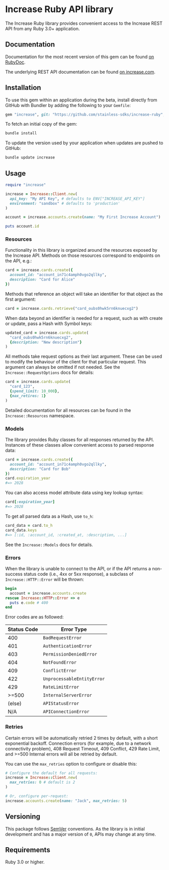 # Increase Ruby API library

The Increase Ruby library provides convenient access to the Increase REST API from any Ruby 3.0+
application.

## Documentation

Documentation for the most recent version of this gem can be found [on RubyDoc](RubyDocInfoURL).

The underlying REST API documentation can be found [on increase.com](https://increase.com/documentation).

## Installation

To use this gem within an application during the beta, install directly from GitHub with Bundler
by adding the following to your `Gemfile`:

```ruby
gem "increase", git: "https://github.com/stainless-sdks/increase-ruby", branch: "main"
```

To fetch an initial copy of the gem:

```sh
bundle install
```

To update the version used by your application when updates are pushed to GitHub:

```sh
bundle update increase
```

## Usage

```ruby
require "increase"

increase = Increase::Client.new(
  api_key: "My API Key", # defaults to ENV["INCREASE_API_KEY"]
  environment: "sandbox" # defaults to 'production'
)

account = increase.accounts.create(name: "My First Increase Account")

puts account.id
```

### Resources

Functionality in this library is organized around the resources exposed by the Increase API.
Methods on those resources correspond to endpoints on the API, e.g.:

```ruby
card = increase.cards.create({
  account_id: "account_in71c4amph0vgo2qllky",
  description: "Card for Alice"
})
```

Methods that reference an object will take an identifier for that object as the first argument:

```ruby
card = increase.cards.retrieve("card_oubs0hwk5rn6knuecxg2")
```

When data beyond an identifier is needed for a request, such as with create or update, pass a Hash
with Symbol keys:

```ruby
updated_card = increase.cards.update(
  "card_oubs0hwk5rn6knuecxg2",
  {description: "New description"}
)
```

All methods take request options as their last argument. These can be used to modify
the behaviour of the client for that particular request. This argument can always be omitted
if not needed. See the `Increase::RequestOptions` docs for details:

```ruby
card = increase.cards.update(
  "card_123",
  {spend_limit: 10_000},
  {max_retires: 1}
)
```

Detailed documentation for all resources can be found in the `Increase::Resources` namespace.

### Models

The library provides Ruby classes for all responses returned by the API. Instances of these classes
allow convenient access to parsed response data:

```ruby
card = increase.cards.create({
  account_id: "account_in71c4amph0vgo2qllky",
  description: "Card for Bob"
})
card.expiration_year
#=> 2028
```

You can also access model attribute data using key lookup syntax:

```ruby
card[:expiration_year]
#=> 2028
```

To get all parsed data as a Hash, use `to_h`:

```ruby
card_data = card.to_h
card_data.keys
#=> [:id, :account_id, :created_at, :description, ...]
```

See the `Increase::Models` docs for details.

### Errors

When the library is unable to connect to the API, or if the API returns a
non-success status code (i.e., 4xx or 5xx response), a subclass of
`Increase::HTTP::Error` will be thrown:

```ruby
begin
  account = increase.accounts.create
rescue Increase::HTTP::Error => e
  puts e.code # 400
end
```

Error codes are as followed:

| Status Code | Error Type                 |
| ----------- | -------------------------- |
| 400         | `BadRequestError`          |
| 401         | `AuthenticationError`      |
| 403         | `PermissionDeniedError`    |
| 404         | `NotFoundError`            |
| 409         | `ConflictError`            |
| 422         | `UnprocessableEntityError` |
| 429         | `RateLimitError`           |
| >=500       | `InternalServerError`      |
| (else)      | `APIStatusError`           |
| N/A         | `APIConnectionError`       |

### Retries

Certain errors will be automatically retried 2 times by default, with a short
exponential backoff. Connection errors (for example, due to a network
connectivity problem), 408 Request Timeout, 409 Conflict, 429 Rate Limit,
and >=500 Internal errors will all be retried by default.

You can use the `max_retries` option to configure or disable this:

```ruby
# Configure the default for all requests:
increase = Increase::Client.new(
  max_retries: 0 # default is 2
)

# Or, configure per-request:
increase.accounts.create(name: "Jack", max_retries: 5)
```

## Versioning

This package follows [SemVer](https://semver.org/spec/v2.0.0.html) conventions. As the
library is in initial development and has a major version of `0`, APIs may change
at any time.

## Requirements

Ruby 3.0 or higher.
